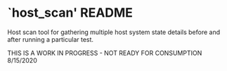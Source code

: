 # `host_scan' README

Host scan tool for gathering multiple host system state details before and after running a particular test.

THIS IS A WORK IN PROGRESS - NOT READY FOR CONSUMPTION 8/15/2020

